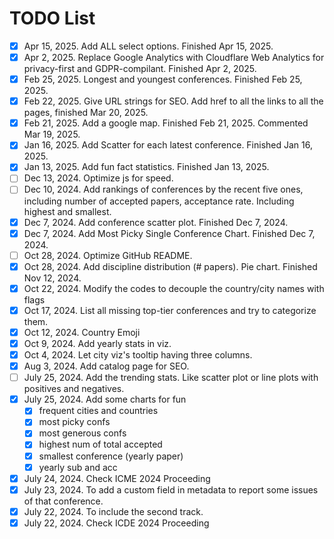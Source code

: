 # TODO List

- [x] Apr 15, 2025. Add ALL select options. Finished Apr 15, 2025.
- [x] Apr 2, 2025. Replace Google Analytics with Cloudflare Web Analytics for privacy-first and GDPR-compilant. Finished Apr 2, 2025.
- [x] Feb 25, 2025. Longest and youngest conferences. Finished Feb 25, 2025. 
- [x] Feb 22, 2025. Give URL strings for SEO. Add href to all the links to all the pages, finished Mar 20, 2025.
- [x] Feb 21, 2025. Add a google map. Finished Feb 21, 2025. Commented Mar 19, 2025.
- [x] Jan 16, 2025. Add Scatter for each latest conference. Finished Jan 16, 2025.
- [x] Jan 13, 2025. Add fun fact statistics. Finished Jan 13, 2025.
- [ ] Dec 13, 2024. Optimize js for speed. 
- [ ] Dec 10, 2024. Add rankings of conferences by the recent five ones, including number of accepted papers, acceptance rate. Including highest and smallest.  
- [x] Dec 7, 2024. Add conference scatter plot. Finished Dec 7, 2024. 
- [x] Dec 7, 2024. Add Most Picky Single Conference Chart. Finished Dec 7, 2024. 
- [ ] Oct 28, 2024. Optimize GitHub README. 
- [x] Oct 28, 2024. Add discipline distribution (# papers). Pie chart. Finished Nov 12, 2024.
- [x] Oct 22, 2024. Modify the codes to decouple the country/city names with flags
- [x] Oct 17, 2024. List all missing top-tier conferences and try to categorize them. 
- [x] Oct 12, 2024. Country Emoji
- [x] Oct 9, 2024. Add yearly stats in viz.
- [x] Oct 4, 2024. Let city viz's tooltip having three columns.
- [x] Aug 3, 2024. Add catalog page for SEO.
- [ ] July 25, 2024. Add the trending stats. Like scatter plot or line plots with positives and negatives. 
- [x] July 25, 2024. Add some charts for fun
    - [x] frequent cities and countries
    - [x] most picky confs
    - [x] most generous confs
    - [x] highest num of total accepted
    - [x] smallest conference (yearly paper)
    - [x] yearly sub and acc
- [x] July 24, 2024. Check ICME 2024 Proceeding
- [x] July 23, 2024. To add a custom field in metadata to report some issues of that conference.
- [x] July 22, 2024. To include the second track. 
- [x] July 22, 2024. Check ICDE 2024 Proceeding
